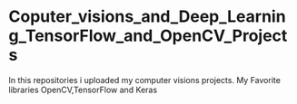 # Coputer_visions_and_Deep_Learning_TensorFlow_and_OpenCV_Projects
In this repositories i uploaded my computer visions projects.
My Favorite libraries OpenCV,TensorFlow and Keras 
